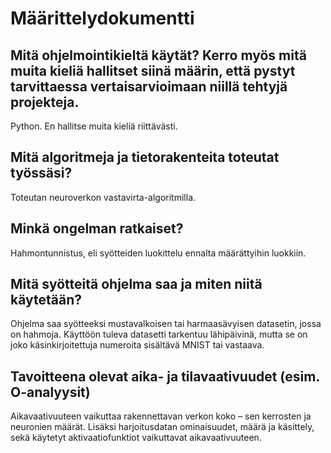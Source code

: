 # Määrittelydokumentti

## Mitä ohjelmointikieltä käytät? Kerro myös mitä muita kieliä hallitset siinä määrin, että pystyt tarvittaessa vertaisarvioimaan niillä tehtyjä projekteja.

Python. En hallitse muita kieliä riittävästi.


## Mitä algoritmeja ja tietorakenteita toteutat työssäsi?

Toteutan neuroverkon vastavirta-algoritmilla. 


## Minkä ongelman ratkaiset?

Hahmontunnistus, eli syötteiden luokittelu ennalta määrättyihin luokkiin. 


## Mitä syötteitä ohjelma saa ja miten niitä käytetään?

Ohjelma saa syötteeksi mustavalkoisen tai harmaasävyisen datasetin, jossa on hahmoja. Käyttöön tuleva datasetti tarkentuu lähipäivinä, mutta se on joko käsinkirjoitettuja numeroita sisältävä MNIST tai vastaava.


## Tavoitteena olevat aika- ja tilavaativuudet (esim. O-analyysit)

Aikavaativuuteen vaikuttaa rakennettavan verkon koko – sen kerrosten ja neuronien määrät. Lisäksi harjoitusdatan ominaisuudet, määrä ja käsittely, sekä käytetyt aktivaatiofunktiot vaikuttavat aikavaativuuteen.  